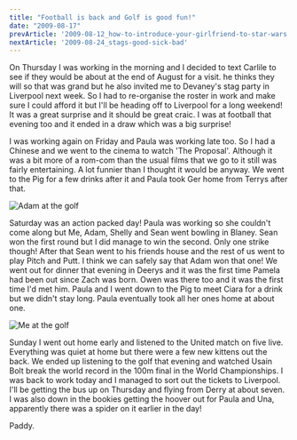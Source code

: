 ```yaml
---
title: "Football is back and Golf is good fun!"
date: "2009-08-17"
prevArticle: '2009-08-12_how-to-introduce-your-girlfriend-to-star-wars'
nextArticle: '2009-08-24_stags-good-sick-bad'
---
```

On Thursday I was working in the morning and I decided to text Carlile to see if they would be about at the end of August for a visit. he thinks they will so that was grand but he also invited me to Devaney's stag party in Liverpool next week. So I had to re-organise the roster in work and make sure I could afford it but I'll be heading off to Liverpool for a long weekend! It was a great surprise and it should be great craic. I was at football that evening too and it ended in a draw which was a big surprise!

I was working again on Friday and Paula was working late too. So I had a Chinese and we went to the cinema to watch 'The Proposal'. Although it was a bit more of a rom-com than the usual films that we go to it still was fairly entertaining. A lot funnier than I thought it would be anyway. We went to the Pig for a few drinks after it and Paula took Ger home from Terrys after that.

![Adam at the golf](/images/P8150119.JPG "Think it's going left")

Saturday was an action packed day! Paula was working so she couldn't come along but Me, Adam, Shelly and Sean went bowling in Blaney. Sean won the first round but I did manage to win the second. Only one strike though! After that Sean went to his friends house and the rest of us went to play Pitch and Putt. I think we can safely say that Adam won that one! We went out for dinner that evening in Deerys and it was the first time Pamela had been out since Zach was born. Owen was there too and it was the first time I'd met him. Paula and I went down to the Pig to meet Ciara for a drink but we didn't stay long. Paula eventually took all her ones home at about one.

![Me at the golf](/images/P8150121.JPG "Fore!!")

Sunday I went out home early and listened to the United match on five live. Everything was quiet at home but there were a few new kittens out the back. We ended up listening to the golf that evening and watched Usain Bolt break the world record in the 100m final in the World Championships. I was back to work today and I managed to sort out the tickets to Liverpool. I'll be getting the bus up on Thursday and flying from Derry at about seven. I was also down in the bookies getting the hoover out for Paula and Una, apparently there was a spider on it earlier in the day!

Paddy.